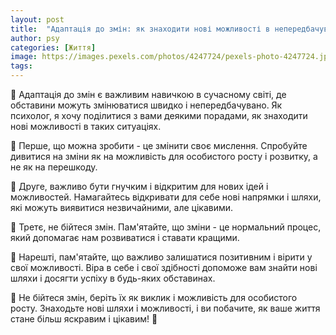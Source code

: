 ```yaml
---
layout: post
title:  "Адаптація до змін: як знаходити нові можливості в непередбачуваних обставинах."
author: psy
categories: [Життя]
image: https://images.pexels.com/photos/4247724/pexels-photo-4247724.jpeg?auto=compress&cs=tinysrgb&fit=crop&h=627&w=1200
tags: 
---
```


🌟 Адаптація до змін є важливим навичкою в сучасному світі, де обставини можуть змінюватися швидко і непередбачувано. Як психолог, я хочу поділитися з вами деякими порадами, як знаходити нові можливості в таких ситуаціях.

🌱 Перше, що можна зробити - це змінити своє мислення. Спробуйте дивитися на зміни як на можливість для особистого росту і розвитку, а не як на перешкоду.

🌿 Друге, важливо бути гнучким і відкритим для нових ідей і можливостей. Намагайтесь відкривати для себе нові напрямки і шляхи, які можуть виявитися незвичайними, але цікавими.

🌸 Третє, не бійтеся змін. Пам'ятайте, що зміни - це нормальний процес, який допомагає нам розвиватися і ставати кращими.

🌺 Нарешті, пам'ятайте, що важливо залишатися позитивним і вірити у свої можливості. Віра в себе і свої здібності допоможе вам знайти нові шляхи і досягти успіху в будь-яких обставинах.

🌟 Не бійтеся змін, беріть їх як виклик і можливість для особистого росту. Знаходьте нові шляхи і можливості, і ви побачите, як ваше життя стане більш яскравим і цікавим! 🌈


